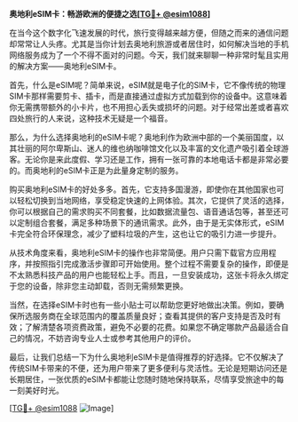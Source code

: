 **奥地利eSIM卡：畅游欧洲的便捷之选[[TG💪+ @esim1088](https://t.me/s/esim1088)]**

在当今这个数字化飞速发展的时代，旅行变得越来越方便，但随之而来的通信问题却常常让人头疼。尤其是当你计划去奥地利旅游或者居住时，如何解决当地的手机网络服务成为了一个不得不面对的问题。今天，我们就来聊聊一种非常时髦且实用的解决方案——奥地利eSIM卡。

首先，什么是eSIM呢？简单来说，eSIM就是电子化的SIM卡，它不像传统的物理SIM卡那样需要剪卡、插卡，而是直接通过虚拟方式加载到你的设备中。这意味着你无需携带额外的小卡片，也不用担心丢失或损坏的问题。对于经常出差或者喜欢四处旅行的人来说，这种技术无疑是一个福音。

那么，为什么选择奥地利的eSIM卡呢？奥地利作为欧洲中部的一个美丽国度，以其壮丽的阿尔卑斯山、迷人的维也纳咖啡馆文化以及丰富的文化遗产吸引着全球游客。无论你是来此度假、学习还是工作，拥有一张可靠的本地电话卡都是非常必要的。而奥地利的eSIM卡正是为此量身定制的服务。

购买奥地利eSIM卡的好处多多。首先，它支持多国漫游，即使你在其他国家也可以轻松切换到当地网络，享受稳定快速的上网体验。其次，它提供了灵活的选择，你可以根据自己的需求购买不同套餐，比如数据流量包、语音通话包等，甚至还可以定制组合套餐，满足多种场景下的通讯需求。此外，由于是无实体形式，eSIM卡完全符合环保理念，减少了塑料垃圾的产生，这也让它的吸引力进一步提升。

从技术角度来看，奥地利eSIM卡的操作也非常简便。用户只需下载官方应用程序，并按照指引完成激活步骤即可开始使用。整个过程不需要复杂的操作，即便是不太熟悉科技产品的用户也能轻松上手。而且，一旦安装成功，这张卡将永久绑定于您的设备，除非您主动卸载，否则无需频繁更换。

当然，在选择eSIM卡时也有一些小贴士可以帮助您更好地做出决策。例如，要确保所选服务商在全球范围内的覆盖质量良好；查看其提供的客户支持是否及时有效；了解清楚各项资费政策，避免不必要的花费。如果您不确定哪款产品最适合自己的情况，不妨咨询专业人士或参考其他用户的评价。

最后，让我们总结一下为什么奥地利eSIM卡是值得推荐的好选择。它不仅解决了传统SIM卡带来的不便，还为用户带来了更多便利与灵活性。无论是短期访问还是长期居住，一张优质的eSIM卡都能让您随时随地保持联系，尽情享受旅途中的每一刻美好时光。

[[TG💪+ @esim1088](https://t.me/s/esim1088) ![Image](https://i.postimg.cc/4NQfJmqS/Snipaste-2025-05-13-00-14-12.png)]